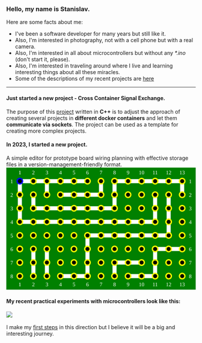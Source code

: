 ### Hello, my name is Stanislav.
Here are some facts about me:
- I've been a software developer for many years but still like it.
- Also, I'm interested in photography, not with a cell phone but with a real camera.
- Also, I'm interested in all about microcontrollers but without any *\*.ino* (don't start it, please).
- Also, I'm interested in traveling around where I live and learning interesting things about all these miracles.
- Some of the descriptions of my recent projects are [here](https://github.com/K-S-K/CV/blob/main/README.md#project-gallery)

<hr>

#### Just started a new project - Cross Container Signal Exchange.
The purpose of this [project](https://github.com/K-S-K/CCSS) written in **C++** is to adjust the approach of creating several projects in **different docker containers** and let them **communicate via sockets**. The project can be used as a template for creating more complex projects.

#### In 2023, I started a new project.
A simple editor for prototype board wiring planning with effective storage files in a version-management-friendly format.<br>
![Demo Board](https://github.com/K-S-K/BreadBoardCad/blob/master/BBCAD.Doc/board-1.svg)

#### My recent practical experiments with microcontrollers look like this:<br>
![](https://github.com/K-S-K/ESP32-02-OLed-SSD1366/blob/master/docs/oled.gif)

I make my [first steps](https://github.com/K-S-K/ESP32-02-OLed-SSD1366/blob/master/docs/Ch01_LostBits.md) in this direction but I believe it will be a big and interesting journey.
